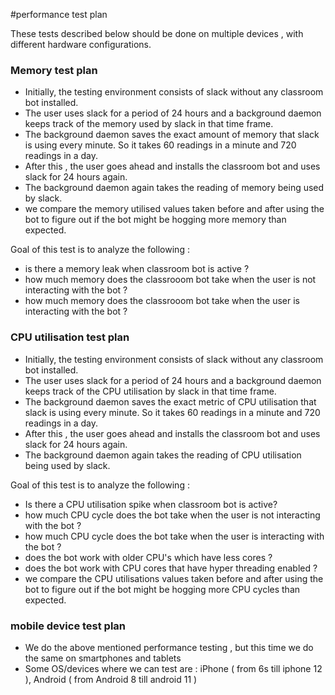 #performance test plan

These tests described below should be done on multiple devices , with different hardware configurations.    

### Memory test plan

* Initially, the testing environment consists of slack without any classroom bot installed.
* The user uses slack for a period of 24 hours and a background daemon keeps track of the memory used by slack in that time frame. 
* The background daemon saves the exact amount of memory that slack is using every minute. So it takes 60 readings in a minute and 720 readings in a day.
* After this , the user goes ahead and installs the classroom bot and uses slack for 24 hours again. 
* The background daemon again takes the reading of memory being used by slack.
* we compare the memory utilised values taken before and after using the bot to figure out if the bot might be hogging more memory than expected.           

Goal of this test is to analyze the following : 
* is there a memory leak when classroom bot is active ?
* how much memory does the classrooom bot take when the user is not interacting with the bot ? 
* how much memory does the classrooom bot take when the user is interacting with the bot ? 

### CPU utilisation test plan

* Initially, the testing environment consists of slack without any classroom bot installed.
* The user uses slack for a period of 24 hours and a background daemon keeps track of the CPU utilisation by slack in that time frame. 
* The background daemon saves the exact metric of  CPU utilisation that slack is using every minute. So it takes 60 readings in a minute and 720 readings in a day.
* After this , the user goes ahead and installs the classroom bot and uses slack for 24 hours again. 
* The background daemon again takes the reading of CPU utilisation being used by slack.

Goal of this test is to analyze the following : 
* Is there a CPU utilisation spike when classroom bot is active? 
* how much CPU cycle does the bot take when the user is not interacting with the bot ? 
* how much CPU cycle does the bot take when the user is interacting with the bot ?
* does the bot work with older CPU's which have less cores ? 
* does the bot work with CPU cores that have hyper threading enabled ?
* we compare the CPU utilisations values taken before and after using the bot to figure out if the bot might be hogging more CPU cycles than expected.   

### mobile device test plan

* We do the above mentioned performance testing , but this time we do the same on smartphones and tablets
* Some OS/devices where we can test are : iPhone ( from 6s till iphone 12 ), Android ( from Android 8 till android 11 )        